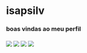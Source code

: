 # isapsilv
### boas vindas ao meu perfil 
### ![](https://media1.tenor.com/m/AlZziy-05X8AAAAC/mlp-meme-mlp-scream.gif) ![](https://media.tenor.com/yTrpHT9f8e4AAAAi/mlp-my-little-pony.gif) ![](https://media1.tenor.com/m/tUklcFYV7jYAAAAC/blink-queen.gif)  ![](https://media.tenor.com/-8I67MxUyusAAAAM/mlp-pony.gif)
